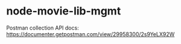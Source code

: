 # node-movie-lib-mgmt

Postman collection API docs: https://documenter.getpostman.com/view/29958300/2s9YeLX92W
